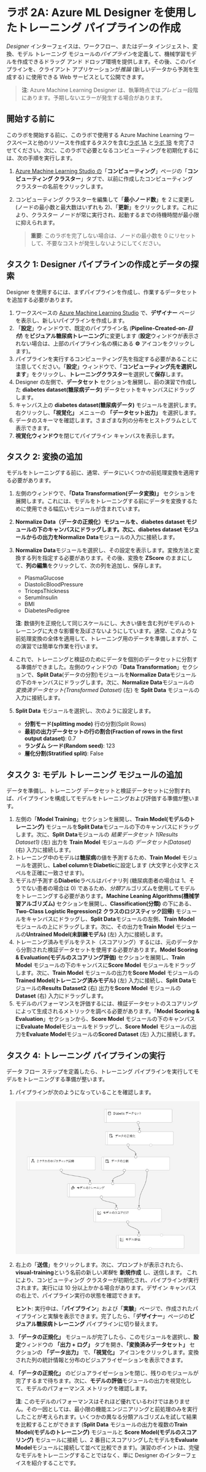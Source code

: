 ﻿# ラボ 2A: Azure ML Designer を使用したトレーニング パイプラインの作成

*Designer* インターフェイスは、ワークフロー、またはデータ インジェスト、変換、モデル トレーニング モジュールの*パイプライン*を定義して、機械学習モデルを作成できるドラッグ アンド ドロップ環境を提供します。その後、このパイプラインを、クライアント アプリケーションが*推論* (新しいデータから予測を生成する) に使用できる Web サービスとして公開できます。

> **注**: Azure Machine Learning Designer は、執筆時点では*プレビュー*段階にあります。予期しないエラーが発生する場合があります。

## 開始する前に

このラボを開始する前に、このラボで使用する Azure Machine Learning ワークスペースと他のリソースを作成するタスクを含む[ラボ 1A](Lab01A.md) と[ラボ 1B](Lab01B.md) を完了させてください。次に、このラボで必要となるコンピューティングを初期化するには、次の手順を実行します。

1. [Azure Machine Learning Studio の](https://ml.azure.com)「**コンピューティング**」ページの「**コンピューティング クラスター**」タブで、以前に作成したコンピューティング クラスターの名前をクリックします。
2. コンピューティング クラスターを編集して「**最小ノード数**」を 2 に変更し (ノードの最小数と最大数はいずれも 2)、「**更新**」をクリックします。これにより、クラスター ノードが常に実行され、起動するまでの待機時間が最小限に抑えられます。

    > **重要**: このラボを完了しない場合は、ノードの最小数を 0 にリセットして、不要なコストが発生しないようにしてください。

## タスク 1: Designer パイプラインの作成とデータの探索

Designer を使用するには、まずパイプラインを作成し、作業するデータセットを追加する必要があります。

1. ワークスペースの [Azure Machine Learning Studio](https://ml.azure.com) で、**デザイナー** ページを表示し、新しいパイプラインを作成します。
2. 「**設定**」ウィンドウで、既定のパイプライン名 (**Pipeline-Created-on-*日付***) を**ビジュアル糖尿病トレーニング**に変更します (**設定**ウィンドウが表示されない場合は、上部のパイプライン名の横にある **&#9881;** アイコンをクリックします)。
3. パイプラインを実行するコンピューティング先を指定する必要があることに注意してください。「**設定**」ウィンドウで、「**コンピューティング先を選択します**」をクリックし、**トレーニングクラスター**を選択して**保存**します。
4. Designer の左側で、**データセット** セクションを展開し、前の演習で作成した **diabetes dataset(糖尿病データ)** データセットをキャンバスにドラッグします。
5. キャンバス上の **diabetes dataset(糖尿病データ)** モジュールを選択します。右クリックし、**「視覚化」** メニューの **「データセット出力」** を選択します。
6. データのスキーマを確認します。さまざまな列の分布をヒストグラムとして表示できます。
7. **視覚化ウィンドウ**を閉じてパイプライン キャンバスを表示します。

## タスク 2: 変換の追加

モデルをトレーニングする前に、通常、データにいくつかの前処理変換を適用する必要があります。

1. 左側のウィンドウで、**「Data Transformation(データ変換)」** セクションを展開します。これには、モデルをトレーニングする前にデータを変換するために使用できる幅広いモジュールが含まれています。
2. **Normalize Data（データの正規化）**モジュールを、**diabetes dataset** モジュールの下のキャンバスにドラッグします。次に、**diabetes dataset** モジュールからの出力を**Normalize Data**モジュールの入力に接続します。
3. **Normalize Data**モジュールを選択し、その設定を表示します。変換方法と変換する列を指定する必要があります。その後、変換を **ZScore** のままにして、**列の編集**をクリックして、次の列を追加し、保存します。
    * PlasmaGlucose
    * DiastolicBloodPressure
    * TricepsThickness
    * SerumInsulin
    * BMI
    * DiabetesPedigree

    **注**: 数値列を正規化して同じスケールにし、大きい値を含む列がモデルのトレーニングに大きな影響を及ぼさないようにしています。通常、このような前処理変換の全体を適用して、トレーニング用のデータを準備しますが、この演習では簡単な作業を行います。

4. これで、トレーニングと検証のためにデータを個別のデータセットに分割する準備ができました。左側のウィンドウの「**Data Transformation**」セクションで、**Split Data**(データの分割)モジュールを**Normalize Data**モジュールの下のキャンバスにドラッグします。次に、**Normalize Data**モジュールの *変換済データセット(Transformed Dataset)* (左) を **Split Data** モジュールの入力に接続します。
5. **Split Data** モジュールを選択し、次のように設定します。
    * **分割モード(splitting mode)** 行の分割(Split Rows)
    * **最初の出力データセットの行の割合(Fraction of rows in the first output dataset)**: 0.7
    * **ランダム シード(Random seed)**: 123
    * **層化分割(Stratified split)**: False

## タスク 3: モデル トレーニング モジュールの追加

データを準備し、トレーニング データセットと検証データセットに分割すれば、パイプラインを構成してモデルをトレーニングおよび評価する準備が整います。

1. 左側の「**Model Training**」セクションを展開し、**Train Model(モデルのトレーニング)** モジュールを**Split Data**モジュールの下のキャンバスにドラッグします。次に、**Split Data**モジュールの *結果データセット 1(Results Dataset1)* (左) 出力を **Train Model** モジュールの *データセット(Dataset)* (右) 入力に接続します。
2. トレーニング中のモデルは**糖尿病**の値を予測するため、**Train Model** モジュールを選択し、**Label column**を**Diabetic**に設定します (大文字と小文字とスペルを正確に一致させます)。
3. モデルが予測する**Diabetic**ラベルはバイナリ列 (糖尿病患者の場合は 1、そうでない患者の場合は 0) であるため、*分類*アルゴリズムを使用してモデルをトレーニングする必要があります。**Machine Leaning Algorithms(機械学習アルゴリズム)** セクションを展開し、**Classification(分類)** の下にある、**Two-Class Logistic Regression(2 クラスのロジスティック回帰)** モジュールをキャンバスにドラッグし、**Split Data**モジュールの左側、**Train Model** モジュールの上にドラッグします。次に、その出力を**Train Model** モジュールの**Untrained Model(未訓練モデル)** (左) 入力に接続します。
4. トレーニング済みモデルをテスト（スコアリング）するには、元のデータから分割された検証データセットを使用する必要があります。**Model Scoring & Evaluation(モデルのスコアリング評価)** セクションを展開し、**Train Model** モジュールの下のキャンバスに**Score Model** モジュールをドラッグします。次に、**Train Model** モジュールの出力を**Score Model** モジュールの**Trained Model(トレーニング済みモデル)** (左) 入力に接続し、**Split Data**モジュールの**Results Dataset2** (右) 出力を**Score Model** モジュールの**Dataset** (右) 入力にドラッグします。
5. モデルのパフォーマンスを評価するには、検証データセットのスコアリングによって生成されるメトリックを調べる必要があります。「**Model Scoring & Evaluation**」セクションから、**Score Model** モジュールの下のキャンバスに**Evaluate Model**モジュールをドラッグし、**Score Model** モジュールの出力を**Evaluate Model**モジュールの**Scored Dataset** (左) 入力に接続します。

## タスク 4:  トレーニング パイプラインの実行

データ フロー ステップを定義したら、トレーニング パイプラインを実行してモデルをトレーニングする準備が整います。

1. パイプラインが次のようになっていることを確認します。

    ![ビジュアル トレーニング パイプライン](images/visual-training.jpg)

2. 右上の「**送信**」をクリックします。次に、プロンプトが表示されたら、**visual-training**という名前の新しい*実験*を **新規作成** し、送信します。  これにより、コンピューティング クラスターが初期化され、パイプラインが実行されます。実行には 10 分以上かかる場合があります。デザイン キャンバスの右上で、パイプライン実行の状態を確認できます。

    **ヒント**: 実行中は、「**パイプライン**」および「**実験**」ページで、作成されたパイプラインと実験を表示できます。完了したら、「**デザイナー**」ページの**ビジュアル糖尿病トレーニング** パイプラインに切り替えます。

3. **「データの正規化」** モジュールが完了したら、このモジュールを選択し、**設定**ウィンドウの **「出力 + ログ」** タブを開き、**「変換済みデータセット」** セクションの **「データ出力」** で、**「視覚化」** アイコンをクリックします。変換された列の統計情報と分布のビジュアライゼーションを表示できます。
4. **「データの正規化」** のビジュアライゼーションを閉じ、残りのモジュールが完了するまで待ちます。次に、**モデルの評価**モジュールの出力を視覚化して、モデルのパフォーマンス メトリックを確認します。

    **注**: このモデルのパフォーマンスはそれほど優れているわけではありません。その一因としては、最小限の機能エンジニアリングと前処理のみを実行したことが考えられます。いくつかの異なる分類アルゴリズムを試して結果を比較することができます (**Split Data** モジュールの出力を複数の**Train Model(モデルのトレーニング)** モジュールと **Score Model(モデルのスコアリング)** モジュールに接続 し、2 番目にスコアリングしたモデルを**Evaluate Model**モジュールに接続して並べて比較できます)。演習のポイントは、完璧なモデルをトレーニングすることではなく、単に Designer のインターフェイスを紹介することです。

